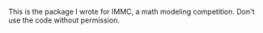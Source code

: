 This is the package I wrote for IMMC, a math modeling competition.
Don't use the code without permission.
